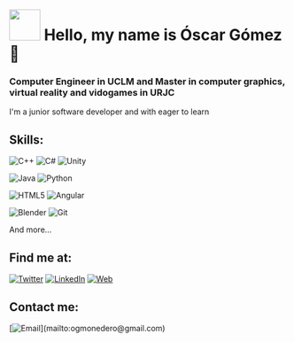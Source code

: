 # <a href="https://ecenys.github.io"><img src="" width="56" height="56" /></a> Hello, my name is Óscar Gómez👋

### Computer Engineer in UCLM and Master in computer graphics, virtual reality and vidogames in URJC


I'm a junior software developer and with eager to learn

## Skills:

<img alt="C++" src="https://img.shields.io/badge/c/c++-%2300599C.svg?style=for-the-badge&logo=c%2B%2B&logoColor=white"/> <img alt="C#" src="https://img.shields.io/badge/c%23-%23239120.svg?style=for-the-badge&logo=c-sharp&logoColor=white"/>
<img alt="Unity" src="https://img.shields.io/badge/unity-%23000000.svg?style=for-the-badge&logo=unity&logoColor=white"/>
</br>

<img alt="Java" src="https://img.shields.io/badge/java-%23ED8B00.svg?style=for-the-badge&logo=java&logoColor=white"/> <img alt="Python" src="https://img.shields.io/badge/python-%2314354C.svg?style=for-the-badge&logo=python&logoColor=white"/>
</br>

<img alt="HTML5" src="https://img.shields.io/badge/html5-%23E34F26.svg?style=for-the-badge&logo=html5&logoColor=white"/> <img alt="Angular" src="https://img.shields.io/badge/angular-%23DD0031.svg?style=for-the-badge&logo=angular&logoColor=white"/>
</br>

<img alt="Blender" src="https://img.shields.io/badge/blender-%23F5792A.svg?style=for-the-badge&logo=blender&logoColor=white"/> <img alt="Git" src="https://img.shields.io/badge/git-%23F05033.svg?style=for-the-badge&logo=git&logoColor=white"/>

And more...

## Find me at:
[![Twitter](https://img.shields.io/twitter/url?label=%40celestial97&url=https%3A%2F%2Ftwitter.com%2Fcelestial97)](https://twitter.com/celestial97)
[![LinkedIn](https://img.shields.io/badge/ogmonedero-0077B5?style=social&logo=linkedin&logoColor=blue&labelColor=101010)](https://www.linkedin.com/in/ogmonedero)
[![Web](https://img.shields.io/website?label=Portfolio&style=social&up_message=ecenys.github.io&url=https%3A%2F%2Fecenys.github.io)](https://ecenys.github.io)

## Contact me:
[![Email](https://img.shields.io/badge/ogmonedero@gmail.com-my_personal_email_(slow_response)-D14836?style=flat&logo=gmail&logoColor=white&labelColor=101010)](mailto:ogmonedero@gmail.com)

<!--
**Ecenys/Ecenys** is a ✨ _special_ ✨ repository because its `README.md` (this file) appears on your GitHub profile.

Here are some ideas to get you started:

- 🔭 I’m currently working on ...
- 🌱 I’m currently learning ...
- 👯 I’m looking to collaborate on ...
- 🤔 I’m looking for help with ...
- 💬 Ask me about ...
- 📫 How to reach me: ...
- 😄 Pronouns: ...
- ⚡ Fun fact: ...
-->
